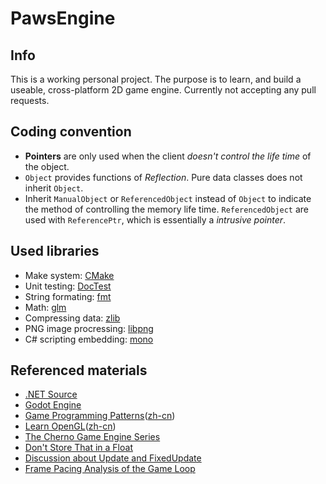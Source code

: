 # PawsEngine
## Info
This is a working personal project. The purpose is to learn, and build a useable, cross-platform 2D game engine.
Currently not accepting any pull requests.

## Coding convention
* **Pointers** are only used when the client *doesn't control the life time* of the object.
* `Object` provides functions of *Reflection*. Pure data classes does not inherit `Object`.
* Inherit `ManualObject` or `ReferencedObject` instead of `Object` to indicate the method of controlling the memory life time. `ReferencedObject` are used with `ReferencePtr`, which is essentially a *intrusive pointer*.

## Used libraries
* Make system: [CMake](https://cmake.org)
* Unit testing: [DocTest](https://github.com/onqtam/doctest)
* String formating: [fmt](https://github.com/fmtlib/fmt)
* Math: [glm](https://github.com/g-truc/glm)
* Compressing data: [zlib](https://github.com/madler/zlib)
* PNG image procressing: [libpng](https://github.com/glennrp/libpng)
* C# scripting embedding: [mono](mono-project.com)

## Referenced materials
* [.NET Source](https://source.dot.net)
* [Godot Engine](https://godotengine.org/)
* [Game Programming Patterns](https://gameprogrammingpatterns.com/)([zh-cn](https://gpp.tkchu.me/))
* [Learn OpenGL](https://learnopengl.com/)([zh-cn](https://learnopengl-cn.github.io/))
* [The Cherno Game Engine Series](https://www.youtube.com/playlist?list=PLlrATfBNZ98dC-V-N3m0Go4deliWHPFwT)
* [Don't Store That in a Float](https://randomascii.wordpress.com/2012/02/13/dont-store-that-in-a-float/)
* [Discussion about Update and FixedUpdate](https://news.ycombinator.com/item?id=23649406)
* [Frame Pacing Analysis of the Game Loop](https://nkga.github.io/post/frame-pacing-analysis-of-the-game-loop/)